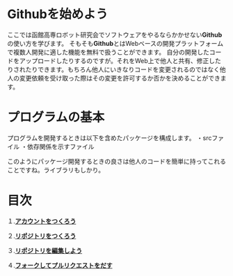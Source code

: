 # Githubを始めよう
ここでは函館高専ロボット研究会でソフトウェアをやるならかかせない**Github**の使い方を学びます。
そもそも**Github**とはWebベースの開発プラットフォームで複数人開発に適した機能を無料で扱うことができます。
自分の開発したコードをアップロードしたりするのですが。それをWeb上で他人と共有、修正したりされたりできます。もちろん他人にいきなりコードを変更されるのではなく他人の変更依頼を受け取った際はその変更を許可するか否かを決めることができます。

# プログラムの基本
プログラムを開発するときは以下を含めたパッケージを構成します。
・srcファイル
・依存関係を示すファイル

このようにパッケージ開発するときの良さは他人のコードを簡単に持ってこれることですね。ライブラリもしかり。

# 目次
１.[**アカウントをつくろう**](./create_account.md)

２.[**リポジトリをつくろう**](./create_repo.md)

３.[**リポジトリを編集しよう**](./add_file.md)

４.[**フォークしてプルリクエストをだす**](./fork_and_pullreq.md)